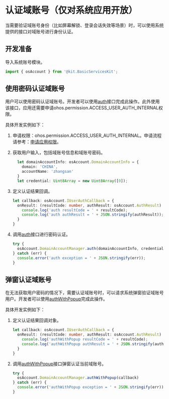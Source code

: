 # 认证域账号（仅对系统应用开放）

当需要验证域账号身份（比如屏幕解锁、登录会话失效等场景）时，可以使用系统提供的接口对域账号进行身份认证。

## 开发准备

导入系统账号模块。

```ts
import { osAccount } from '@kit.BasicServicesKit';
```

## 使用密码认证域账号

用户可以使用密码认证域账号。开发者可以使用[auth](../../reference/apis-basic-services-kit/js-apis-osAccount-sys.md#auth10)接口完成此操作。此外使用该接口，应用还需要申请ohos.permission.ACCESS_USER_AUTH_INTERNAL权限。

具体开发实例如下：

1. 申请权限：ohos.permission.ACCESS_USER_AUTH_INTERNAL。申请流程请参考：[申请应用权限](../../security/AccessToken/determine-application-mode.md#system_basic等级应用申请权限的方式)。

2. 获取用户输入，包括域账号信息和域账号密码。

   ```ts
     let domainAccountInfo: osAccount.DomainAccountInfo = {
       domain: 'CHINA',
       accountName: 'zhangsan'
     }
     let credential: Uint8Array = new Uint8Array([0]);
   ```

3. 定义认证结果回调。

   ```ts
   let callback: osAccount.IUserAuthCallback = {
     onResult: (resultCode: number, authResult: osAccount.AuthResult) => {
       console.log('auth resultCode = ' + resultCode);
       console.log('auth authResult = ' + JSON.stringify(authResult));
     }
   }
   ```

4. 调用[auth](../../reference/apis-basic-services-kit/js-apis-osAccount-sys.md#auth10)接口进行密码认证。

   ```ts
   try {
     osAccount.DomainAccountManager.auth(domainAccountInfo, credential, callback);
   } catch (err) {
     console.error('auth exception = ' + JSON.stringify(err));
   }
   ```

## 弹窗认证域账号

在无法获取用户密码的情况下，需要认证域账号时，可以请求系统弹窗验证域账号用户。开发者可以使用[authWithPopup](../../reference/apis-basic-services-kit/js-apis-osAccount-sys.md#authwithpopup10)完成此操作。

具体开发实例如下：

1. 定义认证结果回调对象。

   ```ts
   let callback: osAccount.IUserAuthCallback = {
     onResult: (resultCode: number, authResult: osAccount.AuthResult) => {
       console.log('authWithPopup resultCode = ' + resultCode);
       console.log('authWithPopup authResult = ' + JSON.stringify(authResult));
     }
   }
   ```

2. 调用[authWithPopup](../../reference/apis-basic-services-kit/js-apis-osAccount-sys.md#authwithpopup10)接口弹窗认证当前域账号。

   ```ts
   try {
     osAccount.DomainAccountManager.authWithPopup(callback)
   } catch (err) {
     console.error('authWithPopup exception = ' + JSON.stringify(err));
   }
   ```
